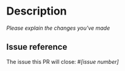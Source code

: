 # Description

_Please explain the changes you've made_

## Issue reference

The issue this PR will close: #_[issue number]_
